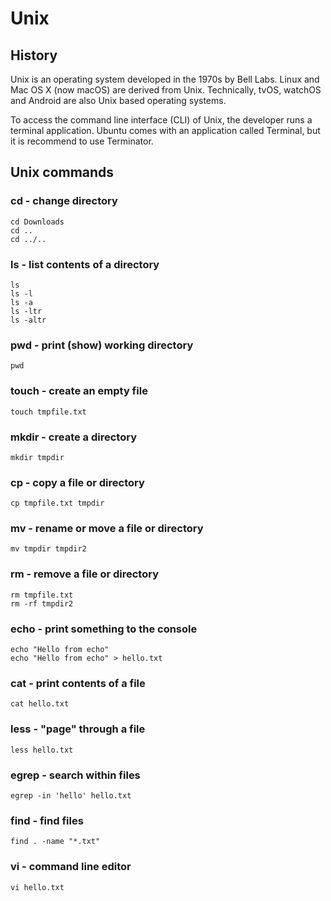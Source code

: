 # Unix

## History

Unix is an operating system developed in the 1970s by Bell Labs. Linux and Mac OS X (now macOS) are derived from Unix. Technically, tvOS, watchOS and Android are also Unix based operating systems.

To access the command line interface (CLI) of Unix, the developer runs a terminal application. Ubuntu comes with an application called Terminal, but it is recommend to use Terminator.
  

## Unix commands

### cd - change directory
```
cd Downloads
cd ..
cd ../..
```

### ls - list contents of a directory
```
ls
ls -l
ls -a
ls -ltr
ls -altr
```

### pwd - print (show) working directory
```
pwd
```

### touch - create an empty file
```
touch tmpfile.txt
```

### mkdir - create a directory
```
mkdir tmpdir
```

### cp - copy a file or directory
```
cp tmpfile.txt tmpdir
```

### mv - rename or move a file or directory
```
mv tmpdir tmpdir2
```

### rm - remove a file or directory
```
rm tmpfile.txt
rm -rf tmpdir2
```

### echo - print something to the console
```
echo "Hello from echo"
echo "Hello from echo" > hello.txt
```

### cat - print contents of a file
```
cat hello.txt
```

### less - "page" through a file
```
less hello.txt
```

### egrep - search within files
```
egrep -in 'hello' hello.txt
```

### find - find files
```
find . -name "*.txt"
```

### vi - command line editor
```
vi hello.txt
```

